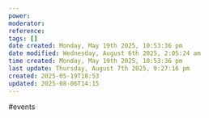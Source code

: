 ```yaml
---
power: 
moderator: 
reference: 
tags: []
date created: Monday, May 19th 2025, 10:53:36 pm
date modified: Wednesday, August 6th 2025, 2:05:24 am
time created: Monday, May 19th 2025, 10:53:36 pm
last update: Thursday, August 7th 2025, 9:27:16 pm
created: 2025-05-19T18:53
updated: 2025-08-06T14:15
---
```

#events